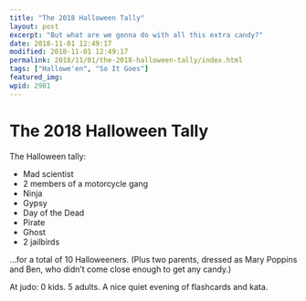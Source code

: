 ```yaml
---
title: "The 2018 Halloween Tally"
layout: post
excerpt: "But what are we gonna do with all this extra candy?"
date: 2018-11-01 12:49:17
modified: 2018-11-01 12:49:17
permalink: 2018/11/01/the-2018-halloween-tally/index.html
tags: ["Hallowe'en", "So It Goes"]
featured_img: 
wpid: 2981
---
```


# The 2018 Halloween Tally

The Halloween tally:

- Mad scientist
- 2 members of a motorcycle gang
- Ninja
- Gypsy
- Day of the Dead
- Pirate
- Ghost
- 2 jailbirds

…for a total of 10 Halloweeners. (Plus two parents, dressed as Mary Poppins and Ben, who didn’t come close enough to get any candy.)

At judo: 0 kids. 5 adults. A nice quiet evening of flashcards and kata.